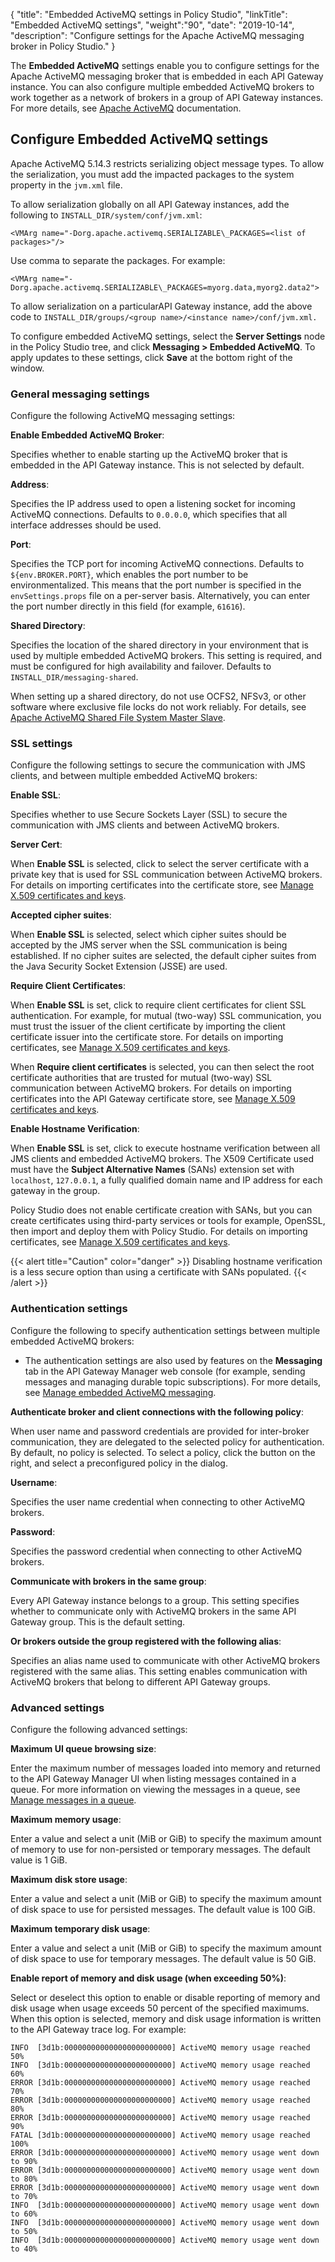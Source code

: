 {
"title": "Embedded ActiveMQ settings in Policy Studio",
"linkTitle": "Embedded ActiveMQ settings",
"weight":"90",
"date": "2019-10-14",
"description": "Configure settings for the Apache ActiveMQ messaging broker in Policy Studio."
}

The **Embedded ActiveMQ** settings enable you to configure settings for the Apache ActiveMQ messaging broker that is embedded in each API Gateway instance. You can also configure multiple embedded ActiveMQ brokers to work together as a network of brokers in a group of API Gateway instances. For more details, see [Apache ActiveMQ](http://activemq.apache.org/) documentation.

## Configure Embedded ActiveMQ settings

Apache ActiveMQ 5.14.3 restricts serializing object message types. To allow the serialization, you must add the impacted packages to the system property in the `jvm.xml` file.

To allow serialization globally on all API Gateway instances, add the following to `INSTALL_DIR/system/conf/jvm.xml`:

```
<VMArg name="-Dorg.apache.activemq.SERIALIZABLE\_PACKAGES=<list of packages>"/>
```

Use comma to separate the packages. For example:

```
<VMArg name="-Dorg.apache.activemq.SERIALIZABLE\_PACKAGES=myorg.data,myorg2.data2">
```

To allow serialization on a particularAPI Gateway instance, add the above code to `INSTALL_DIR/groups/<group name>/<instance name>/conf/jvm.xml.`

To configure embedded ActiveMQ settings, select the **Server Settings** node in the Policy Studio tree, and click **Messaging > Embedded ActiveMQ**. To apply updates to these settings, click **Save** at the bottom right of the window.

### General messaging settings

Configure the following ActiveMQ messaging settings:

**Enable Embedded ActiveMQ Broker**:

Specifies whether to enable starting up the ActiveMQ broker that is embedded in the API Gateway instance. This is not selected by default.

**Address**:

Specifies the IP address used to open a listening socket for incoming ActiveMQ connections. Defaults to `0.0.0.0`, which specifies that all interface addresses should be used.

**Port**:

Specifies the TCP port for incoming ActiveMQ connections. Defaults to `${env.BROKER.PORT}`, which enables the port number to be environmentalized. This means that the port number is specified in the `envSettings.props` file on a per-server basis. Alternatively, you can enter the port number directly in this field (for example, `61616`).

**Shared Directory**:

Specifies the location of the shared directory in your environment that is used by multiple embedded ActiveMQ brokers. This setting is required, and must be configured for high availability and failover. Defaults to `INSTALL_DIR/messaging-shared`.

When setting up a shared directory, do not use OCFS2, NFSv3, or other software where exclusive file locks do not work reliably. For details, see [Apache ActiveMQ Shared File System Master Slave](http://activemq.apache.org/shared-file-system-master-slave.html).

### SSL settings

Configure the following settings to secure the communication with JMS clients, and between multiple embedded ActiveMQ brokers:

**Enable SSL**:

Specifies whether to use Secure Sockets Layer (SSL) to secure the communication with JMS clients and between ActiveMQ brokers.

**Server Cert**:

When **Enable SSL** is selected, click to select the server certificate with a private key that is used for SSL communication between ActiveMQ brokers. For details on importing certificates into the certificate store, see [Manage X.509 certificates and keys](/docs/apim_administration/apigtw_admin/general_certificates).

**Accepted cipher suites**:

When **Enable SSL** is selected, select which cipher suites should be accepted by the JMS server when the SSL communication is being established. If no cipher suites are selected, the default cipher suites from the Java Security Socket Extension (JSSE) are used.

**Require Client Certificates**:

When **Enable SSL** is set, click to require client certificates for client SSL authentication. For example, for mutual (two-way) SSL communication, you must trust the issuer of the client certificate by importing the client certificate issuer into the certificate store. For details on importing certificates, see [Manage X.509 certificates and keys](/docs/apim_administration/apigtw_admin/general_certificates).

When **Require client certificates** is selected, you can then select the root certificate authorities that are trusted for mutual (two-way) SSL communication between ActiveMQ brokers. For details on importing certificates into the API Gateway certificate store, see [Manage X.509 certificates and keys](/docs/apim_administration/apigtw_admin/general_certificates).

**Enable Hostname Verification**:

When **Enable SSL** is set, click to execute hostname verification between all JMS clients and embedded ActiveMQ brokers. The X509 Certificate used must have the **Subject Alternative Names** (SANs) extension set with `localhost`, `127.0.0.1`, a fully qualified domain name and IP address for each gateway in the group.

Policy Studio does not enable certificate creation with SANs, but you can create certificates using third-party services or tools for example, OpenSSL, then import and deploy them with Policy Studio. For details on importing certificates, see [Manage X.509 certificates and keys](/docs/apim_administration/apigtw_admin/general_certificates).

{{< alert title="Caution" color="danger" >}}
Disabling hostname verification is a less secure option than using a certificate with SANs populated.
{{< /alert >}}

### Authentication settings

Configure the following to specify authentication settings between multiple embedded ActiveMQ brokers:

* The authentication settings are also used by features on the **Messaging** tab in the API Gateway Manager web console (for example, sending messages and managing durable topic subscriptions). For more details, see [Manage embedded ActiveMQ messaging](/docs/apim_administration/apigtw_admin/admin_messaging).

**Authenticate broker and client connections with the following policy**:

When user name and password credentials are provided for inter-broker communication, they are delegated to the selected policy for authentication. By default, no policy is selected. To select a policy, click the button on the right, and select a preconfigured policy in the dialog.

**Username**:

Specifies the user name credential when connecting to other ActiveMQ brokers.

**Password**:

Specifies the password credential when connecting to other ActiveMQ brokers.

**Communicate with brokers in the same group**:

Every API Gateway instance belongs to a group. This setting specifies whether to communicate only with ActiveMQ brokers in the same API Gateway group. This is the default setting.

**Or brokers outside the group registered with the following alias**:

Specifies an alias name used to communicate with other ActiveMQ brokers registered with the same alias. This setting enables communication with ActiveMQ brokers that belong to different API Gateway groups.

### Advanced settings

Configure the following advanced settings:

**Maximum UI queue browsing size**:

Enter the maximum number of messages loaded into memory and returned to the API Gateway Manager UI when listing messages contained in a queue. For more information on viewing the messages in a queue, see [Manage messages in a queue](/docs/apim_administration/apigtw_admin/admin_messaging#manage-messages-in-a-queue).

**Maximum memory usage**:

Enter a value and select a unit (MiB or GiB) to specify the maximum amount of memory to use for non-persisted or temporary messages. The default value is 1 GiB.

**Maximum disk store usage**:

Enter a value and select a unit (MiB or GiB) to specify the maximum amount of disk space to use for persisted messages. The default value is 100 GiB.

**Maximum temporary disk usage**:

Enter a value and select a unit (MiB or GiB) to specify the maximum amount of disk space to use for temporary messages. The default value is 50 GiB.

**Enable report of memory and disk usage (when exceeding 50%)**:

Select or deselect this option to enable or disable reporting of memory and disk usage when usage exceeds 50 percent of the specified maximums. When this option is selected, memory and disk usage information is written to the API Gateway trace log. For example:

```
INFO  [3d1b:000000000000000000000000] ActiveMQ memory usage reached 50%
INFO  [3d1b:000000000000000000000000] ActiveMQ memory usage reached 60%
ERROR [3d1b:000000000000000000000000] ActiveMQ memory usage reached 70%
ERROR [3d1b:000000000000000000000000] ActiveMQ memory usage reached 80%
ERROR [3d1b:000000000000000000000000] ActiveMQ memory usage reached 90%
FATAL [3d1b:000000000000000000000000] ActiveMQ memory usage reached 100%
ERROR [3d1b:000000000000000000000000] ActiveMQ memory usage went down to 90%
ERROR [3d1b:000000000000000000000000] ActiveMQ memory usage went down to 80%
ERROR [3d1b:000000000000000000000000] ActiveMQ memory usage went down to 70%
INFO  [3d1b:000000000000000000000000] ActiveMQ memory usage went down to 60%
INFO  [3d1b:000000000000000000000000] ActiveMQ memory usage went down to 50%
INFO  [3d1b:000000000000000000000000] ActiveMQ memory usage went down to 40%
```
